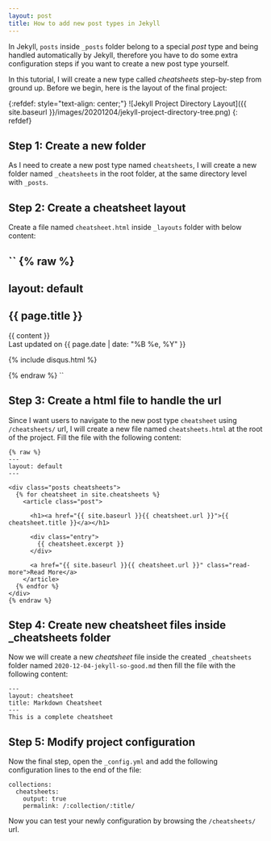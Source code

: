 ```yaml
---
layout: post
title: How to add new post types in Jekyll
---
```


In Jekyll, `posts` inside `_posts` folder belong to a special *post* type and being handled automatically by Jekyll, therefore you have to do some extra configuration steps if you want to create a new post type yourself.  

In this tutorial, I will create a new type called *cheatsheets* step-by-step from ground up. Before we begin, here is the layout of the final project:  

{:refdef: style="text-align: center;"}
![Jekyll Project Directory Layout]({{ site.baseurl }}/images/20201204/jekyll-project-directory-tree.png)
{: refdef}

## Step 1: Create a new folder
As I need to create a new post type named `cheatsheets`, I will create a new folder named `_cheatsheets` in the root folder, at the same directory level with `_posts`.

## Step 2: Create a cheatsheet layout
Create a file named `cheatsheet.html` inside `_layouts` folder with below content:  

``
{% raw %}
---
layout: default
---

<article class="post cheatsheet">
  <h1>{{ page.title }}</h1>

  <div class="entry">
    {{ content }}
  </div>

  <div class="date">
    Last updated on {{ page.date | date: "%B %e, %Y" }}
  </div>

  {% include disqus.html %}
</article>
{% endraw %}
``

## Step 3: Create a html file to handle the url
Since I want users to navigate to the new post type `cheatsheet` using `/cheatsheets/` url, I will create a new file named `cheatsheets.html` at the root of the project. Fill the file with the following content:  

```
{% raw %}
---
layout: default
---

<div class="posts cheatsheets">
  {% for cheatsheet in site.cheatsheets %}
    <article class="post">

      <h1><a href="{{ site.baseurl }}{{ cheatsheet.url }}">{{ cheatsheet.title }}</a></h1>

      <div class="entry">
        {{ cheatsheet.excerpt }}
      </div>

      <a href="{{ site.baseurl }}{{ cheatsheet.url }}" class="read-more">Read More</a>
    </article>
  {% endfor %}
</div>
{% endraw %}
```

## Step 4: Create new cheatsheet files inside _cheatsheets folder
Now we will create a new *cheatsheet* file inside the created `_cheatsheets` folder named `2020-12-04-jekyll-so-good.md` then fill the file with the following content:

```
---
layout: cheatsheet
title: Markdown Cheatsheet
---
This is a complete cheatsheet
```

## Step 5: Modify project configuration
Now the final step, open the `_config.yml` and add the following configuration lines to the end of the file:  

```
collections:
  cheatsheets:
    output: true
    permalink: /:collection/:title/
```

Now you can test your newly configuration by browsing the `/cheatsheets/` url.